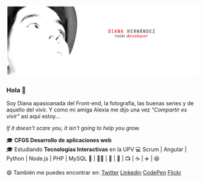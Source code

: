 ![alt text](header.jpg "Header Diana Hernández")
### Hola 👋
Soy Diana apasioanada del Front-end, la fotografía, las buenas series y de aquello del vivir. Y como mi amiga Alexia me dijo una vez  *"Compartir es vivir"* así aquí estoy...

*If it doesn't scare you, it isn't going to help you grow.*

:mortar_board: **CFGS Desarrollo de aplicaciones web**  
:mortar_board: Estudiando **Tecnologías Interactivas** en la UPV 
💻 Scrum | Angular | Python | Node.js | PHP | MySQL 
:purple_heart:  | 🏳️‍🌈 | 🖖 | 📸 | :tv: | :coffee: | :airplane: | :laughing: 


:smile: También me puedes encontrar en:
[Twitter](https://twitter.com/dianait_)
[Linkedin](https://www.linkedin.com/in/dianahernandezsoler/)
[CodePen](https://codepen.io/dianait-the-bold)
[Flickr](https://www.flickr.com/photos/elinstantedecisivo/)